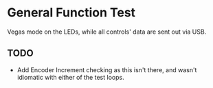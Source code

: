 # General Function Test

Vegas mode on the LEDs, while all controls' data are sent out via USB.

## TODO

* Add Encoder Increment checking as this isn't there, and wasn't idiomatic with either of the test loops.
